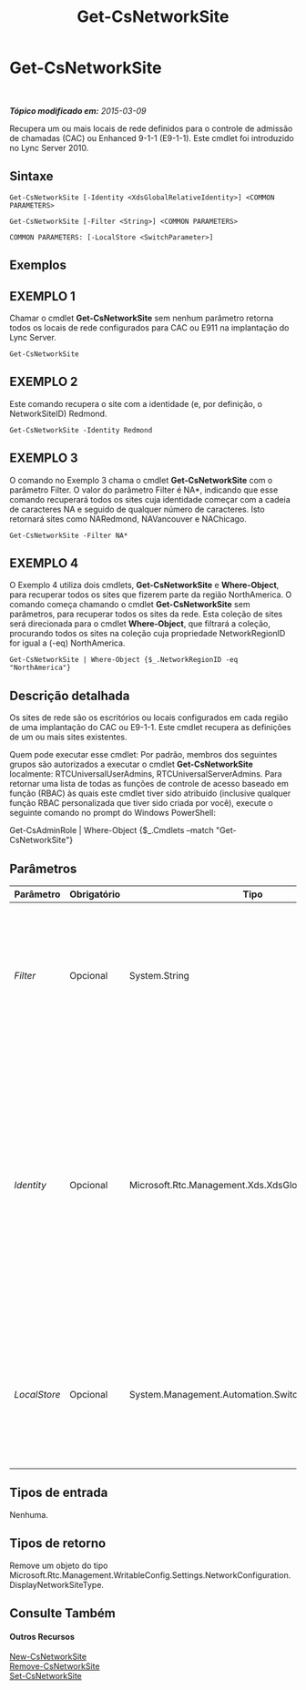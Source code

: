 ﻿---
title: Get-CsNetworkSite
TOCTitle: Get-CsNetworkSite
ms:assetid: 9627869d-101f-4668-bee2-01fce1d84cbd
ms:mtpsurl: https://technet.microsoft.com/pt-br/library/Gg398766(v=OCS.15)
ms:contentKeyID: 49307521
ms.date: 05/19/2016
mtps_version: v=OCS.15
ms.translationtype: HT
---

# Get-CsNetworkSite

 

_**Tópico modificado em:** 2015-03-09_

Recupera um ou mais locais de rede definidos para o controle de admissão de chamadas (CAC) ou Enhanced 9-1-1 (E9-1-1). Este cmdlet foi introduzido no Lync Server 2010.

## Sintaxe

    Get-CsNetworkSite [-Identity <XdsGlobalRelativeIdentity>] <COMMON PARAMETERS>

    Get-CsNetworkSite [-Filter <String>] <COMMON PARAMETERS>

    COMMON PARAMETERS: [-LocalStore <SwitchParameter>]

## Exemplos

## EXEMPLO 1

Chamar o cmdlet **Get-CsNetworkSite** sem nenhum parâmetro retorna todos os locais de rede configurados para CAC ou E911 na implantação do Lync Server.

    Get-CsNetworkSite

## EXEMPLO 2

Este comando recupera o site com a identidade (e, por definição, o NetworkSiteID) Redmond.

    Get-CsNetworkSite -Identity Redmond

## EXEMPLO 3

O comando no Exemplo 3 chama o cmdlet **Get-CsNetworkSite** com o parâmetro Filter. O valor do parâmetro Filter é NA\*, indicando que esse comando recuperará todos os sites cuja identidade começar com a cadeia de caracteres NA e seguido de qualquer número de caracteres. Isto retornará sites como NARedmond, NAVancouver e NAChicago.

    Get-CsNetworkSite -Filter NA*

## EXEMPLO 4

O Exemplo 4 utiliza dois cmdlets, **Get-CsNetworkSite** e **Where-Object**, para recuperar todos os sites que fizerem parte da região NorthAmerica. O comando começa chamando o cmdlet **Get-CsNetworkSite** sem parâmetros, para recuperar todos os sites da rede. Esta coleção de sites será direcionada para o cmdlet **Where-Object**, que filtrará a coleção, procurando todos os sites na coleção cuja propriedade NetworkRegionID for igual a (-eq) NorthAmerica.

    Get-CsNetworkSite | Where-Object {$_.NetworkRegionID -eq "NorthAmerica"}

## Descrição detalhada

Os sites de rede são os escritórios ou locais configurados em cada região de uma implantação do CAC ou E9-1-1. Este cmdlet recupera as definições de um ou mais sites existentes.

Quem pode executar esse cmdlet: Por padrão, membros dos seguintes grupos são autorizados a executar o cmdlet **Get-CsNetworkSite** localmente: RTCUniversalUserAdmins, RTCUniversalServerAdmins. Para retornar uma lista de todas as funções de controle de acesso baseado em função (RBAC) às quais este cmdlet tiver sido atribuído (inclusive qualquer função RBAC personalizada que tiver sido criada por você), execute o seguinte comando no prompt do Windows PowerShell:

Get-CsAdminRole | Where-Object {$\_.Cmdlets –match "Get-CsNetworkSite"}

## Parâmetros


<table>
<colgroup>
<col style="width: 25%" />
<col style="width: 25%" />
<col style="width: 25%" />
<col style="width: 25%" />
</colgroup>
<thead>
<tr class="header">
<th>Parâmetro</th>
<th>Obrigatório</th>
<th>Tipo</th>
<th>Descrição</th>
</tr>
</thead>
<tbody>
<tr class="odd">
<td><p><em>Filter</em></p></td>
<td><p>Opcional</p></td>
<td><p>System.String</p></td>
<td><p>Uma cadeia de caracteres curinga permite recuperar múltiplos sites com base na correspondência entre a identidade do site e o valor de filtro.</p></td>
</tr>
<tr class="even">
<td><p><em>Identity</em></p></td>
<td><p>Opcional</p></td>
<td><p>Microsoft.Rtc.Management.Xds.XdsGlobalRelativeIdentity</p></td>
<td><p>O identificador exclusivo do site de rede que se deseja recuperar. Como os sites são criados apenas no escopo global, não é necessário especificar um escopo. Em vez disso, é preciso especificar apenas o ID do site (observe que este é o mesmo valor que o NetworkSiteID de um site de rede).</p></td>
</tr>
<tr class="odd">
<td><p><em>LocalStore</em></p></td>
<td><p>Opcional</p></td>
<td><p>System.Management.Automation.SwitchParameter</p></td>
<td><p>Recupera as informações de local de rede na réplica local do Repositório de Gerenciamento Central, em vez do Repositório de Gerenciamento Central em si.</p></td>
</tr>
</tbody>
</table>


## Tipos de entrada

Nenhuma.

## Tipos de retorno

Remove um objeto do tipo Microsoft.Rtc.Management.WritableConfig.Settings.NetworkConfiguration.DisplayNetworkSiteType.

## Consulte Também

#### Outros Recursos

[New-CsNetworkSite](new-csnetworksite.md)  
[Remove-CsNetworkSite](remove-csnetworksite.md)  
[Set-CsNetworkSite](set-csnetworksite.md)

